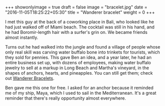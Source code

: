 +++
showonlyimage = true
draft = false
image = "bracelet.jpg"
date = "2016-11-05T18:25:22+05:30"
title = "Wanderer bracelet"
weight = 0
+++

I met this guy at the back of a coworking place in Bali, who looked like he had just walked off of Miami beach. The cocktail was still in his hand, and he had Boromir-length hair with a surfer's grin on. We became friends almost instantly.

Turns out he had walked into the jungle and found a village of people whose only real skill was carving water buffalo bone into trinkets for tourists, which they sold for pennies. This gave Ben an idea, and a year later, he had an entire business set up, with dozens of employees, making water buffalo jewelry to sell at a markup in Long Beach and Martha's vineyard, in the shapes of anchors, hearts, and pineapples. You can still get them; check out [Wanderer Bracelets](https://www.wandererbracelets.com/).

Ben gave me this one for free. I asked for an anchor because it reminded me of my ship, Maya, which I used to sail in the Mediterranean. It's a great reminder that there's really opportunity almost everywhere.
